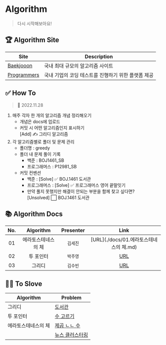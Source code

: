 # Algorithm
> 다시 시작해보아요!

## 🏆 Algorithm Site

|Site|Description|
|---|---|
|[Baekjooon](https://www.acmicpc.net/)|국내 최대 규모의 알고리즘 사이트|
|[Programmers](https://programmers.co.kr/)|국내 기업의 코딩 테스트를 진행하기 위한 플랫폼 제공|

## ✅ How To
> 📅 2022.11.28
1. 매주 각자 한 개의 알고리즘 개념 정리해오기
    - 개념은 docs에 업로드
    - 커밋 시 어떤 알고리즘인지 표시하기 <br/>[Add] ✍️ 그리디 알고리즘
2. 각 알고리즘별로 폴더 및 문제 관리
    - 폴더명 : greedy
    - 폴더 내 문제 풀이 기록
      - 백준 : BOJ1461_SB
      - 프로그래머스 : P12981_SB
    - 커밋 컨벤션
        - 백준 : [Solve] ✅ BOJ.1461 도서관
        - 프로그래머스 : [Solve] ✅ 프로그래머스 영어 끝말잇기
        - 만약 풀지 못했지만 해결이 안되는 부분을 함께 찾고 싶다면?<br/>[Unsolved] ⬜️ BOJ.1461 도서관

## 📚 Algorithm Docs
| No. | Algorithm  | Presenter |              Link              |
|:---:|:----------:|:---------:|:------------------------------:|
| 01  | 에라토스테네스의 체 |   `김세진`   | [URL](./docs/01.에라토스테네스의 체.md) |
| 02  |   투 포인터    |   `박주영`   |    [URL](./docs/02.투포인터.md)    |
| 03  |    그리디     |   `김수빈`   |    [URL](./docs/03.그리디.md)     |

## 👩‍💻 To Slove
| Algorithm  |Problem|
|------------|---|
| 그리디        |[도서관](https://www.acmicpc.net/problem/1461)|
| 투 포인터      |[수 고르기](https://www.acmicpc.net/problem/2230)|
| 에라토스테네스의 체 |[제곱 ㄴㄴ 수](https://www.acmicpc.net/problem/1016)|
|            |[뉴스 클러스터링](https://school.programmers.co.kr/learn/courses/30/lessons/17677)|
